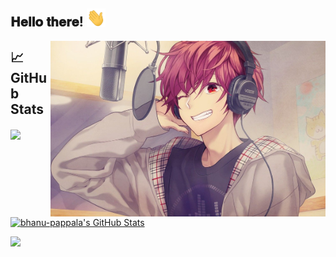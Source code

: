 ## 𝐇𝐞𝐥𝐥𝐨 𝐭𝐡𝐞𝐫𝐞! <img src="https://raw.githubusercontent.com/ABSphreak/ABSphreak/master/gifs/Hi.gif" width="30px">

<img align='right' src='./photos/2095874.jpg' width='440"'>


<!-- Your badges -->
<!-- [![Linkedin](https://img.shields.io/badge/-Bhanu-blue?style=flat&logo=Linkedin&logoColor=white)](https://www.linkedin.com/in/bhanutejap/) -->
<!-- [![Gmail](https://img.shields.io/badge/-Bhanu-c14438?style=flat&logo=Gmail&logoColor=white)](mailto:p.bhanuteja.pappala@gmail.com) -->


<!--
**bhanu-pappala/bhanu-pappala** is a ✨ _special_ ✨ repository because its `README.md` (this file) appears on your GitHub profile.

Here are some ideas to get you started:

- 🔭 I’m currently working on ...
- 🌱 I’m currently learning ...
- 👯 I’m looking to collaborate on ...
- 🤔 I’m looking for help with ...
- 💬 Ask me about ...
- 📫 How to reach me: ...
- 😄 Pronouns: ...
- ⚡ Fun fact: ...
-->

<!-- [![Bhanu's GitHub stats](https://github-readme-stats.vercel.app/api?username=bhanu-pappala&show_icons=true&theme=gruvbox&layout=compact)](https://github.com/bhanu-pappala)
[![Top Langs](https://github-readme-stats.vercel.app/api/top-langs/?username=bhanu-pappala&layout=compact&theme=dark)](https://github.com/bhanu-pappala)
-->

## &#x1f4c8; GitHub Stats

<a href="https://github.com/bhanu-pappala/bhanu-pappala">
  <img align="center" src="https://github-readme-stats.vercel.app/api/top-langs/?username=bhanu-pappala&hide=java,html,tex&title_color=ffffff&text_color=c9cacc&icon_color=2bbc8a&bg_color=1d1f21&langs_count=3" />
</a>
<a href="https://github.com/bhanu-pappala/bhanu-pappala">
  <img align="center" src="https://github-readme-stats.vercel.app/api?username=bhanu-pappala&show_icons=true&line_height=27&count_private=true&title_color=ffffff&text_color=c9cacc&icon_color=2bbc8a&bg_color=1d1f21" alt="bhanu-pappala's GitHub Stats" />
</a>

![](https://komarev.com/ghpvc/?username=bhanu-pappala)

